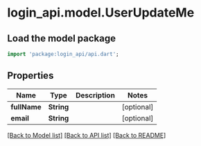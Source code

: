 # login_api.model.UserUpdateMe

## Load the model package
```dart
import 'package:login_api/api.dart';
```

## Properties
Name | Type | Description | Notes
------------ | ------------- | ------------- | -------------
**fullName** | **String** |  | [optional] 
**email** | **String** |  | [optional] 

[[Back to Model list]](../README.md#documentation-for-models) [[Back to API list]](../README.md#documentation-for-api-endpoints) [[Back to README]](../README.md)


